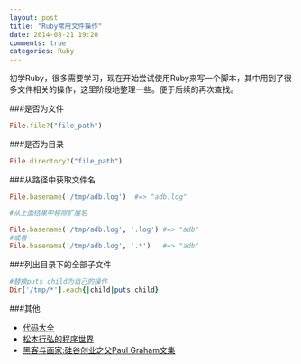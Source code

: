 ```yaml
---
layout: post
title: "Ruby常用文件操作"
date: 2014-08-21 19:20
comments: true
categories: Ruby 
---
```


初学Ruby，很多需要学习，现在开始尝试使用Ruby来写一个脚本，其中用到了很多文件相关的操作，这里阶段地整理一些。便于后续的再次查找。
<!--more-->
###是否为文件
```ruby
File.file?("file_path")
```

###是否为目录
```ruby
File.directory?("file_path")
```

###从路径中获取文件名
```ruby
File.basename('/tmp/adb.log')  #=> "adb.log"

#从上面结果中移除扩展名

File.basename('/tmp/adb.log', '.log') #=> "adb"
#或者
File.basename('/tmp/adb.log', '.*')   #=> "adb"
```

###列出目录下的全部子文件
```ruby
#替换puts child为自己的操作
Dir['/tmp/*'].each{|child|puts child}
```

###其他
  * <a href="http://www.amazon.cn/gp/product/B0061XKRXA/ref=as_li_tf_tl?ie=UTF8&camp=536&creative=3200&creativeASIN=B0061XKRXA&linkCode=as2&tag=droidyue-23">代码大全</a><img src="http://ir-cn.amazon-adsystem.com/e/ir?t=droidyue-23&l=as2&o=28&a=B0061XKRXA" width="1" height="1" border="0" alt="" style="border:none !important; margin:0px !important;" />
  * <a href="http://www.amazon.cn/gp/product/B005KGBTQ8/ref=as_li_tf_tl?ie=UTF8&camp=536&creative=3200&creativeASIN=B005KGBTQ8&linkCode=as2&tag=droidyue-23">松本行弘的程序世界</a><img src="http://ir-cn.amazon-adsystem.com/e/ir?t=droidyue-23&l=as2&o=28&a=B005KGBTQ8" width="1" height="1" border="0" alt="" style="border:none !important; margin:0px !important;" />
  * <a href="http://www.amazon.cn/gp/product/B004WHZGZQ/ref=as_li_tf_tl?ie=UTF8&camp=536&creative=3200&creativeASIN=B004WHZGZQ&linkCode=as2&tag=droidyue-23">黑客与画家:硅谷创业之父Paul Graham文集</a><img src="http://ir-cn.amazon-adsystem.com/e/ir?t=droidyue-23&l=as2&o=28&a=B004WHZGZQ" width="1" height="1" border="0" alt="" style="border:none !important; margin:0px !important;" />